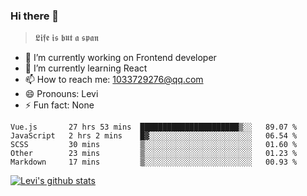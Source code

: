 ### Hi there 👋

> 𝕷𝖎𝖋𝖊 𝖎𝖘 𝖇𝖚𝖙 𝖆 𝖘𝖕𝖆𝖓

- 🔭 I’m currently working on Frontend developer
- 🌱 I’m currently learning React
- 📫 How to reach me: 1033729276@qq.com
- 😄 Pronouns: Levi
- ⚡ Fun fact: None


<!--START_SECTION:waka-->
```text
Vue.js       27 hrs 53 mins  ██████████████████████▒░░   89.07 % 
JavaScript   2 hrs 2 mins    █▓░░░░░░░░░░░░░░░░░░░░░░░   06.54 % 
SCSS         30 mins         ▒░░░░░░░░░░░░░░░░░░░░░░░░   01.60 % 
Other        23 mins         ▒░░░░░░░░░░░░░░░░░░░░░░░░   01.23 % 
Markdown     17 mins         ▒░░░░░░░░░░░░░░░░░░░░░░░░   00.93 % 
```
<!--END_SECTION:waka-->


[![Levi's github stats](https://github-readme-stats.vercel.app/api?username=chaossssss)](https://github.com/anuraghazra/github-readme-stats)
